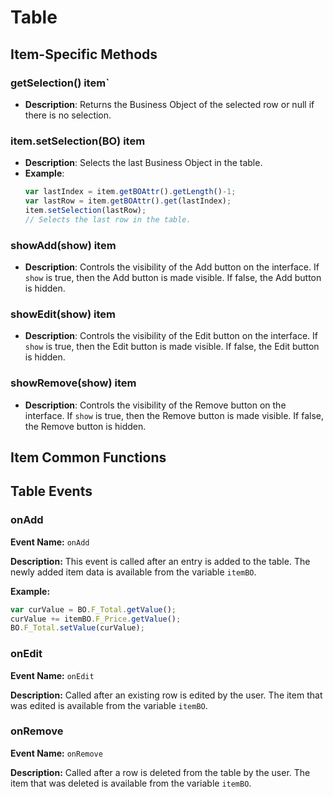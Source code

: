 # Table
<TableOfContents />

## Item-Specific Methods

### getSelection() <Badge type="tip">item</Badge>`

- **Description**: Returns the Business Object of the selected row or null if there is no selection.

### item.setSelection(BO) <Badge type="tip">item</Badge>

- **Description**: Selects the last Business Object in the table.
- **Example**:
  ```javascript
  var lastIndex = item.getBOAttr().getLength()-1;
  var lastRow = item.getBOAttr().get(lastIndex);
  item.setSelection(lastRow);
  // Selects the last row in the table.
  ```

### showAdd(show) <Badge type="tip">item</Badge>

- **Description**: Controls the visibility of the Add button on the interface. If `show` is true, then the Add button is
  made visible. If false, the Add button is hidden.

### showEdit(show) <Badge type="tip">item</Badge>

- **Description**: Controls the visibility of the Edit button on the interface. If `show` is true, then the Edit button
  is made visible. If false, the Edit button is hidden.

### showRemove(show) <Badge type="tip">item</Badge>

- **Description**: Controls the visibility of the Remove button on the interface. If `show` is true, then the Remove
  button is made visible. If false, the Remove button is hidden.

## Item Common Functions

<!--@include: ./common/functions.md -->

<!--@include: ./common/event_objects.md -->

## Table Events

### onAdd

**Event Name:** `onAdd`

**Description:** This event is called after an entry is added to the table. The newly added item data is available from
the variable `itemBO`.

**Example:**

```javascript
var curValue = BO.F_Total.getValue();
curValue += itemBO.F_Price.getValue();
BO.F_Total.setValue(curValue);
```

### onEdit

**Event Name:** `onEdit`

**Description:** Called after an existing row is edited by the user. The item that was edited is available from the
variable `itemBO`.

### onRemove

**Event Name:** `onRemove`

**Description:** Called after a row is deleted from the table by the user. The item that was deleted is available from
the variable `itemBO`.


<!--@include: ./common/events.md -->